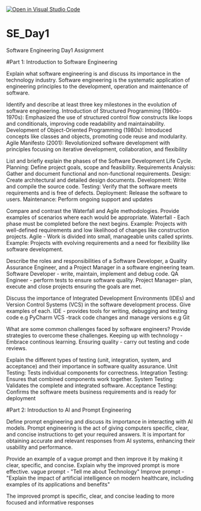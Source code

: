 [![Open in Visual Studio Code](https://classroom.github.com/assets/open-in-vscode-2e0aaae1b6195c2367325f4f02e2d04e9abb55f0b24a779b69b11b9e10269abc.svg)](https://classroom.github.com/online_ide?assignment_repo_id=15560550&assignment_repo_type=AssignmentRepo)
# SE_Day1
Software Engineering Day1 Assignment

#Part 1: Introduction to Software Engineering

Explain what software engineering is and discuss its importance in the technology industry.
Software engineering is the systematic application of engineering principles to the development, operation and maintenance of software.

Identify and describe at least three key milestones in the evolution of software engineering.
Introduction of Structured Programming (1960s-1970s): Emphasized the use of structured control flow constructs like loops and conditionals, improving code readability and maintainability.
Development of Object-Oriented Programming (1980s): Introduced concepts like classes and objects, promoting code reuse and modularity.
Agile Manifesto (2001): Revolutionized software development with principles focusing on iterative development, collaboration, and flexibility

List and briefly explain the phases of the Software Development Life Cycle.
Planning: Define project goals, scope and feasibility.
Requirements Analysis: Gather and document functional and non-functional requirements.
Design: Create architectural and detailed design documents.
Development: Write and compile the source code.
Testing: Verify that the software meets requirements and is free of defects.
Deployment: Release the software to users.
Maintenance: Perform ongoing support and updates

Compare and contrast the Waterfall and Agile methodologies. Provide examples of scenarios where each would be appropriate.
Waterfall - Each phase must be completed before the next begins. Example: Projects with well-defined requirements and low likelihood of changes like construction projects.
Agile - Work is divided into small, manageable units called sprints. Example: Projects with evolving requirements and a need for flexibility like software development.

Describe the roles and responsibilities of a Software Developer, a Quality Assurance Engineer, and a Project Manager in a software engineering team.
Software Developer - write, maintain, implement and debug code.
QA Engineer - perform tests to ensure software quality.
Project Manager- plan, execute and close projects ensuring the goals are met.

Discuss the importance of Integrated Development Environments (IDEs) and Version Control Systems (VCS) in the software development process. Give examples of each.
IDE - provides tools for writing, debugging and testing code e.g PyCharm
VCS -track code changes and manage versions e.g Git

What are some common challenges faced by software engineers? Provide strategies to overcome these challenges.
Keeping up with technology - Embrace continous learning.
Ensuring quality - carry out testing and code reviews.

Explain the different types of testing (unit, integration, system, and acceptance) and their importance in software quality assurance.
Unit Testing: Tests individual components for correctness.
Integration Testing: Ensures that combined components work together.
System Testing: Validates the complete and integrated software.
Acceptance Testing: Confirms the software meets business requirements and is ready for deployment

#Part 2: Introduction to AI and Prompt Engineering


Define prompt engineering and discuss its importance in interacting with AI models.
Prompt engineering is the act of giving computers specific, clear, and concise instructions to get your required answers.
It is important for obtaining accurate and relevant responses from AI systems, enhancing their usability and performance.

Provide an example of a vague prompt and then improve it by making it clear, specific, and concise. Explain why the improved prompt is more effective.
vague prompt - "Tell me about Technology"
Improve prompt - "Explain the impact of artificial intelligence on modern healthcare, including examples of its applications and benefits"

The improved prompt is specific, clear, and concise leading to more focused and informative responses
